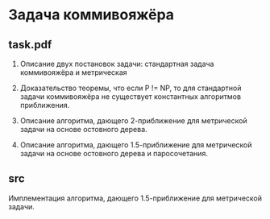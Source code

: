 # Задача коммивояжёра

## task.pdf

1) Описание двух постановок задачи: стандартная задача коммивояжёра и метрическая

2) Доказательство теоремы, что если P != NP, то для стандартной задачи коммивояжёра не существует константных алгоритмов приближения.

3) Описание алгоритма, дающего 2-приближение для метрической задачи на основе остовного дерева.

4) Описание алгоритма, дающего 1.5-приближение для метрической задачи на основе остовного дерева и паросочетания.

## src

Имплементация алгоритма, дающего 1.5-приближение для метрической задачи.
